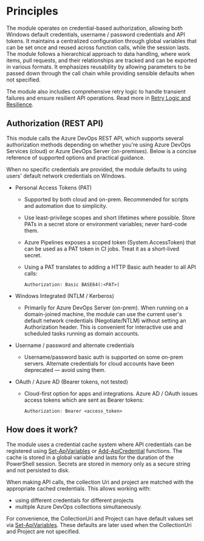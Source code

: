 # Principles

The module operates on credential-based authorization, allowing both Windows
default credentials, username / password credentials and API tokens. It
maintains a centralized configuration through global variables that can be set
once and reused across function calls, while the session lasts. The module
follows a hierarchical approach to data handling, where work items, pull
requests, and their relationships are tracked and can be exported in various
formats. It emphasizes reusability by allowing parameters to be passed down
through the call chain while providing sensible defaults when not specified.

The module also includes comprehensive retry logic to handle transient failures
and ensure resilient API operations. Read more in [Retry Logic and Resilience](retry_logic.md).

## Authorization (REST API)

This module calls the Azure DevOps REST API, which supports several authorization
methods depending on whether you're using Azure DevOps Services (cloud) or
Azure DevOps Server (on-premises). Below is a concise reference of supported
options and practical guidance.

When no specific credentials are provided, the module defaults to using users'
default network credentials on Windows.

- Personal Access Tokens (PAT)
  - Supported by both cloud and on-prem. Recommended for scripts and automation
    due to simplicity.
  - Use least-privilege scopes and short lifetimes where possible. Store PATs in
    a secret store or environment variables; never hard-code them.
  - Azure Pipelines exposes a scoped token (System.AccessToken) that can be
    used as a PAT token in CI jobs. Treat it as a short-lived secret.
  - Using a PAT translates to adding a HTTP Basic auth header to all API calls:

    ```http
    Authorization: Basic BASE64(:<PAT>)
    ```

- Windows Integrated (NTLM / Kerberos)
  - Primarily for Azure DevOps Server (on-prem). When running on a domain-joined
    machine, the module can use the current user's default network credentials
    (Negotiate/NTLM) without setting an Authorization header. This is convenient
    for interactive use and scheduled tasks running as domain accounts.

- Username / password and alternate credentials
  - Username/password basic auth is supported on some on-prem servers. Alternate
    credentials for cloud accounts have been deprecated — avoid using them.

- OAuth / Azure AD (Bearer tokens, not tested)
  - Cloud-first option for apps and integrations. Azure AD / OAuth issues
    access tokens which are sent as Bearer tokens:

    ```http
    Authorization: Bearer <access_token>
    ```

## How does it work?

The module uses a credential cache system where API credentials can be
registered using [Set-ApiVariables](functions\Set-ApiVariables.md) or
[Add-ApiCredential](functions\Add-ApiCredential.md) functions. The cache is
stored in a global variable and lasts for the duration of the PowerShell session.
Secrets are stored in memory only as a secure string and not persisted to disk.

When making API calls, the collection Uri and project are matched with the
appropriate cached credentials. This allows working with:

- using different credentials for different projects
- multiple Azure DevOps collections simultaneously.

For convenience, the CollectionUri and Project can have default values set
via [Set-ApiVariables](functions\Set-ApiVariables.md). These defaults
are later used when the CollectionUri and Project are not specified.


